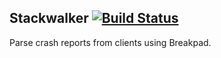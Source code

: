 Stackwalker [![Build Status](https://travis-ci.org/olear/stackwalker.svg)](https://travis-ci.org/olear/stackwalker)
-----------

Parse crash reports from clients using Breakpad.
